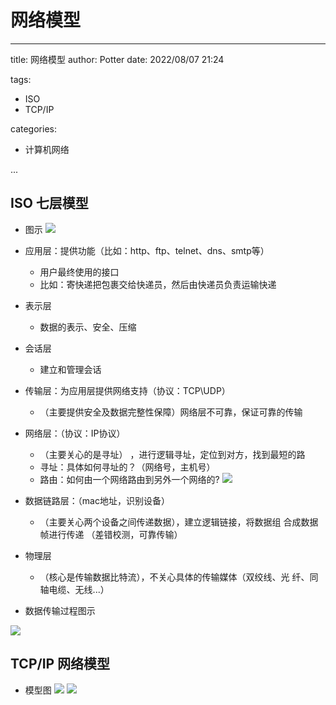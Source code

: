 # 网络模型

---

title: 网络模型
author: Potter
date: 2022/08/07 21:24

tags:

- ISO
- TCP/IP

categories:

- 计算机网络


...


## ISO 七层模型

- 图示
    ![](https://cdn.jsdelivr.net/gh/yxw007/BlogPicBed@master/img/20230312221844.png)
    
- 应用层：提供功能（比如：http、ftp、telnet、dns、smtp等）
    - 用户最终使用的接口
    - 比如：寄快递把包裹交给快递员，然后由快递员负责运输快递
- 表示层
    - 数据的表示、安全、压缩
- 会话层
    - 建立和管理会话
- 传输层：为应用层提供网络支持（协议：TCP\UDP）
    - （主要提供安全及数据完整性保障）网络层不可靠，保证可靠的传输
- 网络层：（协议：IP协议）
    - （主要关心的是寻址） ，进行逻辑寻址，定位到对方，找到最短的路
    - 寻址：具体如何寻址的？（网络号，主机号）
    - 路由：如何由一个网络路由到另外一个网络的?
    ![](https://cdn.jsdelivr.net/gh/yxw007/BlogPicBed@master/img/20230312221908.png)
    
- 数据链路层：（mac地址，识别设备）
    - （主要关心两个设备之间传递数据），建立逻辑链接，将数据组 合成数据帧进行传递 （差错校测，可靠传输）
- 物理层
    - （核心是传输数据比特流），不关心具体的传输媒体（双绞线、光 纤、同轴电缆、无线...）
    
- 数据传输过程图示
    
![](https://cdn.jsdelivr.net/gh/yxw007/BlogPicBed@master/img/20230312221923.png)

## TCP/IP 网络模型

- 模型图
    ![](https://cdn.jsdelivr.net/gh/yxw007/BlogPicBed@master/img/20230312222016.png)
    ![](https://cdn.jsdelivr.net/gh/yxw007/BlogPicBed@master/img/20230312222037.png)
